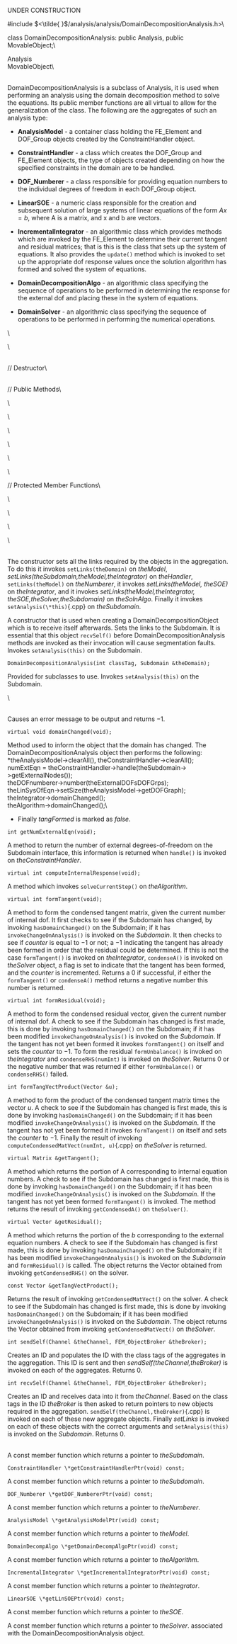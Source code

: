 UNDER CONSTRUCTION


\#include $<\tilde{
}$/analysis/analysis/DomainDecompositionAnalysis.h$>$\

class DomainDecompositionAnalysis: public Analysis, public
MovableObject;\

Analysis\
MovableObject\

\
DomainDecompositionAnalysis is a subclass of Analysis, it is used when
performing an analysis using the domain decomposition method to solve
the equations. Its public member functions are all virtual to allow for
the generalization of the class. The following are the aggregates of
such an analysis type:

-   **AnalysisModel** - a container class holding the FE_Element and
    DOF_Group objects created by the ConstraintHandler object.

-   **ConstraintHandler** - a class which creates the DOF_Group and
    FE_Element objects, the type of objects created depending on how the
    specified constraints in the domain are to be handled.

-   **DOF_Numberer** - a class responsible for providing equation
    numbers to the individual degrees of freedom in each DOF_Group
    object.

-   **LinearSOE** - a numeric class responsible for the creation and
    subsequent solution of large systems of linear equations of the form
    $Ax = b$, where A is a matrix, and x and b are vectors.

-   **IncrementalIntegrator** - an algorithmic class which provides
    methods which are invoked by the FE_Element to determine their
    current tangent and residual matrices; that is this is the class
    that sets up the system of equations. It also provides the
    `update()` method which is invoked to set up the appropriate dof
    response values once the solution algorithm has formed and solved
    the system of equations.

-   **DomainDecompositionAlgo** - an algorithmic class specifying the
    sequence of operations to be performed in determining the response
    for the external dof and placing these in the system of equations.

-   **DomainSolver** - an algorithmic class specifying the sequence of
    operations to be performed in performing the numerical operations.


\

\

\
// Destructor\

\
// Public Methods\

\

\

\

\

\

\

// Protected Member Functions\

\

\

\

\

\
The constructor sets all the links required by the objects in the
aggregation. To do this it invokes `setLinks(theDomain)` on *theModel*,
*setLinks(theSubdomain,theModel,theIntegrator)* on *theHandler*,
`setLinks(theModel)` on *theNumberer*, it invokes *setLinks(theModel,
theSOE)* on *theIntegrator*, and it invokes
*setLinks(theModel,theIntegrator, theSOE,theSolver,theSubdomain)* on
*theSolnAlgo*. Finally it invokes `setAnalysis(\*this)`{.cpp} on
*theSubdomain*.

A constructor that is used when creating a DomainDecompositionObject
which is to receive itself afterwards. Sets the links to the Subdomain.
It is essential that this object `recvSelf()` before
DomainDecompositionAnalysis methods are invoked as their invocation will
cause segmentation faults. Invokes `setAnalysis(this)` on the
Subdomain.

```{.cpp}
DomainDecompositionAnalysis(int classTag, Subdomain &theDomain);
```

Provided for subclasses to use. Invokes `setAnalysis(this)` on the
Subdomain.

\

\
Causes an error message to be output and returns $-1$.

```{.cpp}
virtual void domainChanged(void);
```

Method used to inform the object that the domain has changed. The
DomainDecompositionAnalysis object then performs the following:\
*theAnalysisModel-$>$clearAll(), theConstraintHandler-$>$clearAll();\
numExtEqn =
theConstraintHandler-$>$handle(theSubdomain-$>$getExternalNodes());\
theDOFnumberer-$>$number(theExternalDOFsDOFGrps);\
theLinSysOfEqn-$>$setSize(theAnalysisModel-$>$getDOFGraph);\
theIntegrator-$>$domainChanged();\
theAlgorithm-$>$domainChanged();\
* Finally *tangFormed* is marked as *false*.

```{.cpp}
int getNumExternalEqn(void);
```

A method to return the number of external degrees-of-freedom on the
Subdomain interface, this information is returned when `handle()` is
invoked on *theConstraintHandler*.

```{.cpp}
virtual int computeInternalResponse(void);
```

A method which invokes `solveCurrentStep()` on *theAlgorithm*.

```{.cpp}
virtual int formTangent(void);
```

A method to form the condensed tangent matrix, given the current number
of internal dof. It first checks to see if the Subdomain has changed, by
invoking `hasDomainChanged()` on the Subdomain; if it has
`invokeChangeOnAnalysis()` is invoked on the *Subdomain*. It then checks
to see if *counter* is equal to $-1$ or not; a $-1$ indicating the
tangent has already been formed in order that the residual could be
determined. If this is not the case `formTangent()` is invoked on
*theIntegrator*, `condenseA()` is invoked on *theSolver* object, a flag
is set to indicate that the tangent has been formed, and the *counter*
is incremented. Returns a $0$ if successful, if either the
`formTangent()` or `condenseA()` method returns a negative number this
number is returned.

```{.cpp}
virtual int formResidual(void);
```

A method to form the condensed residual vector, given the current number
of internal dof. A check to see if the Subdomain has changed is first
made, this is done by invoking `hasDomainChanged()` on the Subdomain; if
it has been modified `invokeChangeOnAnalysis()` is invoked on the
*Subdomain*. If the tangent has not yet been formed it invokes
`formTangent()` on itself and sets the *counter* to $-1$. To form the
residual `formUnbalance()` is invoked on *theIntegrator* and
`condenseRHS(numInt)` is invoked on *theSolver*. Returns $0$ or the
negative number that was returned if either `formUnbalance()` or
`condenseRHS()` failed.

```{.cpp}
int formTangVectProduct(Vector &u);
```

A method to form the product of the condensed tangent matrix times the
vector $u$. A check to see if the Subdomain has changed is first made,
this is done by invoking `hasDomainChanged()` on the Subdomain; if it
has been modified `invokeChangeOnAnalysis()` is invoked on the
*Subdomain*. If the tangent has not yet been formed it invokes
`formTangent()` on itself and sets the *counter* to $-1$. Finally the
result of invoking `computeCondensedMatVect(numInt, u)`{.cpp} on *theSolver*
is returned.

```{.cpp}
virtual Matrix &getTangent();
```

A method which returns the portion of A corresponding to internal
equation numbers. A check to see if the Subdomain has changed is first
made, this is done by invoking `hasDomainChanged()` on the Subdomain; if
it has been modified `invokeChangeOnAnalysis()` is invoked on the
*Subdomain*. If the tangent has not yet been formed `formTangent()` is
invoked. The method returns the result of invoking `getCondensedA()` on
`theSolver()`.

```{.cpp}
virtual Vector &getResidual();
```

A method which returns the portion of the $b$ corresponding to the
external equation numbers. A check to see if the Subdomain has changed
is first made, this is done by invoking `hasDomainChanged()` on the
Subdomain; if it has been modified `invokeChangeOnAnalysis()` is invoked
on the *Subdomain* and `formResidual()` is called. The object returns
the Vector obtained from invoking `getCondensedRHS()` on the solver.

```{.cpp}
const Vector &getTangVectProduct();
```

Returns the result of invoking `getCondensedMatVect()` on the solver. A
check to see if the Subdomain has changed is first made, this is done by
invoking `hasDomainChanged()` on the Subdomain; if it has been modified
`invokeChangeOnAnalysis()` is invoked on the *Subdomain*. The object
returns the Vector obtained from invoking `getCondensedMatVect()` on
*theSolver*.

```{.cpp}
int sendSelf(Channel &theChannel, FEM_ObjectBroker &theBroker);
```

Creates an ID and populates the ID with the class tags of the aggregates
in the aggregation. This ID is sent and then
*sendSelf(theChannel,theBroker)* is invoked on each of the aggregates.
Returns 0.

```{.cpp}
int recvSelf(Channel &theChannel, FEM_ObjectBroker &theBroker);
```

Creates an ID and receives data into it from *theChannel*. Based on the
class tags in the ID *theBroker* is then asked to return pointers to new
objects required in the aggregation. `sendSelf(theChannel,theBroker)`{.cpp} is
invoked on each of these new aggregate objects. Finally *setLinks* is
invoked on each of these objects with the correct arguments and
`setAnalysis(this)` is invoked on the *Subdomain*. Returns 0.

\
A const member function which returns a pointer to *theSubdomain*.

```{.cpp}
ConstraintHandler \*getConstraintHandlerPtr(void) const;
```

A const member function which returns a pointer to *theSubdomain*.

```{.cpp}
DOF_Numberer \*getDOF_NumbererPtr(void) const;
```

A const member function which returns a pointer to *theNumberer*.

```{.cpp}
AnalysisModel \*getAnalysisModelPtr(void) const;
```

A const member function which returns a pointer to *theModel*.

```{.cpp}
DomainDecompAlgo \*getDomainDecompAlgoPtr(void) const;
```

A const member function which returns a pointer to *theAlgorithm*.

```{.cpp}
IncrementalIntegrator \*getIncrementalIntegratorPtr(void) const;
```

A const member function which returns a pointer to *theIntegrator*.

```{.cpp}
LinearSOE \*getLinSOEPtr(void) const;
```

A const member function which returns a pointer to *theSOE*.

A const member function which returns a pointer to *theSolver*.
associated with the DomainDecompositionAnalysis object.
